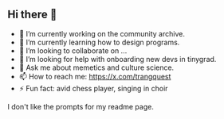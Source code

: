 ## Hi there 👋

- 🔭 I’m currently working on the community archive.
- 🌱 I’m currently learning how to design programs.
- 👯 I’m looking to collaborate on ...
- 🤔 I’m looking for help with onboarding new devs in tinygrad.
- 💬 Ask me about memetics and culture science.
- 📫 How to reach me: https://x.com/trangquest
- ⚡ Fun fact: avid chess player, singing in choir

I don't like the prompts for my readme page.

